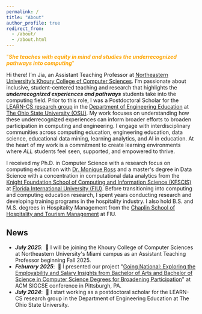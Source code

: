 ```yaml
---
permalink: /
title: "About"
author_profile: true
redirect_from: 
  - /about/
  - /about.html
---
```

<span style="color:orange">"***She teaches with equity in mind and studies the underrecognized pathways into computing***"</span>

Hi there! I’m Jia, an Assistant Teaching Professor at [Northeastern University’s Khoury College of Computer Sciences](https://www.khoury.northeastern.edu/). I’m passionate about inclusive, student-centered teaching and research that highlights the ***underrecognized experiences and pathways*** students take into the computing field. Prior to this role, I was a Postdoctoral Scholar for the [LEARN-CS research group](https://moniqueross.com) in the [Department of Engineering Education](https://eed.osu.edu/) at [The Ohio State University (OSU)](https://www.osu.edu). My work focuses on understanding how these underrecognized experiences can inform broader efforts to broaden participation in computing and engineering. I engage with interdisciplinary communities across computing education, engineering education, data science, educational data mining, learning analytics, and AI in education. At the heart of my work is a commitment to create learning environments where *ALL* students feel seen, supported, and empowered to thrive. 

I received my Ph.D. in Computer Science with a research focus on computing education with [Dr. Monique Ross](https://people.engineering.osu.edu/people/ross.1982) and a master's degree in Data Science with a concentration in computational data analytics from the [Knight Foundation School of Computing and Information Science (KFSCIS)](https://www.cis.fiu.edu) at [Florida International University (FIU)](https://www.fiu.edu). Before transitioning into computing and computing education research, I spent years conducting research and developing training programs in the hospitality industry. I also hold B.S. and M.S. degrees in Hospitality Management from the [Chaplin School of Hospitality and Tourism Management](https://hospitality.fiu.edu/) at FIU. 

News
------
- ***July 2025***: &nbsp;🎉 I will be joining the Khoury College of Computer Sciences at Northeastern University's Miami campus as an Assistant Teaching Professor beginning Fall 2025.
- ***Feburary 2025***: &nbsp;🎉 I presented our project "[Going National: Exploring the Employability and Salary Insights from Bachelor of Arts and Bachelor of Science in Computer Science Degrees for Broadening Participation](https://sigcse2025.sigcse.org/details/sigcse-ts-2025-lightning-talks/16/Going-National-Exploring-the-Employability-and-Salary-Insights-from-Bachelor-of-Arts)" at ACM SIGCSE conference in Pittsburgh, PA.
- ***July 2024***: &nbsp;🎉 I start working as a postdoctoral scholar for the LEARN-CS research group in the Department of Engineering Education at The Ohio State University. 


<!-- - <small>***April 2024***: &nbsp;🎉 I have officially graduated with my Ph.D. in Computer Science focused #on Computing Education Research from the Knight Foundation School of Computing and Information Science (KFSCIS), Florida International University.-->

<!-- - <small>***March 2024***: &nbsp;🎉 I have successfully defended my doctoral dissertation *"Never Too Late: Understanding The Experiences Of Non-Computing Women's Transitions Into Computing Careers"*. -->




